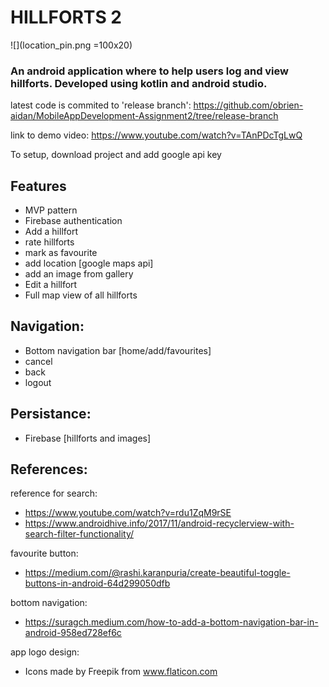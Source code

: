 # HILLFORTS 2
![](location_pin.png =100x20)
### An android application where to help users log and view hillforts. Developed using kotlin and android studio. 

latest code is commited to 'release branch':
https://github.com/obrien-aidan/MobileAppDevelopment-Assignment2/tree/release-branch

link to demo video:
https://www.youtube.com/watch?v=TAnPDcTgLwQ

To setup, download project and add google api key
## Features

- MVP pattern
- Firebase authentication
- Add a hillfort
- rate hillforts
- mark as favourite
- add location [google maps api]
- add an image from gallery
- Edit a hillfort
- Full map view of all hillforts

## Navigation:

- Bottom navigation bar [home/add/favourites]
- cancel
- back
- logout

## Persistance:
- Firebase [hillforts and images]

## References:
reference for search:
- https://www.youtube.com/watch?v=rdu1ZqM9rSE
- https://www.androidhive.info/2017/11/android-recyclerview-with-search-filter-functionality/

favourite button:
- https://medium.com/@rashi.karanpuria/create-beautiful-toggle-buttons-in-android-64d299050dfb

bottom navigation:
- https://suragch.medium.com/how-to-add-a-bottom-navigation-bar-in-android-958ed728ef6c

app logo design:
- Icons made by Freepik from www.flaticon.com

